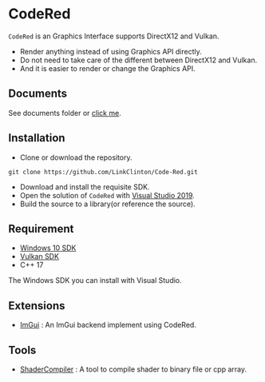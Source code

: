 # CodeRed

`CodeRed` is an Graphics Interface supports DirectX12 and Vulkan.

- Render anything instead of using Graphics API directly. 
- Do not need to take care of the different between DirectX12 and Vulkan.
- And it is easier to render or change the Graphics API.

## Documents

See documents folder or [click me](https://github.com/LinkClinton/Code-Red/tree/master/Documents/readme.md).

## Installation

- Clone or download the repository.

```git
git clone https://github.com/LinkClinton/Code-Red.git
```
- Download and install the requisite SDK.
- Open the solution of `CodeRed` with [Visual Studio 2019](https://visualstudio.microsoft.com/).
- Build the source to a library(or reference the source).

## Requirement

- [Windows 10 SDK](https://developer.microsoft.com/en-us/windows/downloads/windows-10-sdk)
- [Vulkan SDK](https://vulkan.lunarg.com/sdk/home)
- C++ 17

The Windows SDK you can install with Visual Studio.

## Extensions

- [ImGui](https://github.com/LinkClinton/Code-Red/tree/master/Extensions/ImGui) : An ImGui backend implement using CodeRed.

## Tools

- [ShaderCompiler](https://github.com/LinkClinton/Code-Red/tree/master/Tools/ShaderCompiler) : A tool to compile shader to binary file or cpp array.
